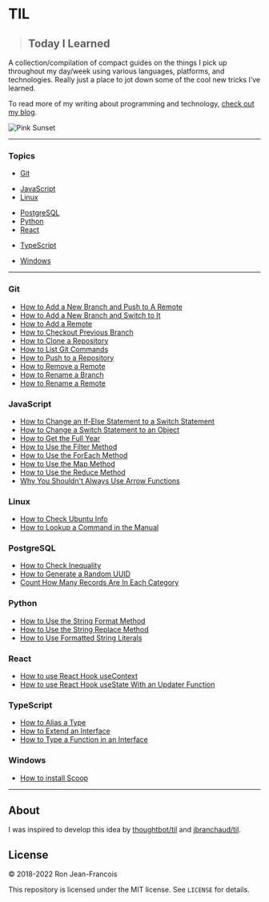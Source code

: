 # TIL

> ## Today I Learned

A collection/compilation of compact guides on the things I pick up throughout my day/week using various languages, platforms, and technologies.  Really just a place to jot down some of the cool new tricks I’ve learned.

To read more of my writing about programming and technology, [check out my blog](https://ronjeanfrancois.com/blog).

<!-- banner/hero goes here -->
![Pink Sunset](https://ronthetech.github.io/image-repo/banners/pink-sunset.jpg)

---

### Topics

<!-- * [Bash](#bash) -->
<!-- * [CSS](#css) -->
* [Git](#git)
<!-- * [Go](#go) -->
* [JavaScript](#javascript)
* [Linux](#linux)
<!-- * [MongoDB](#mongodb)
* [Next.js](#nextjs)
* [npm](#npm)
* [PlanetScale](#planetscale)
* [pnpm](#pnpm) -->
* [PostgreSQL](#postgresql)
* [Python](#python)
* [React](#react)
<!-- * [Shell](#shell)
* [TailwindCSS](#tailwindcss) -->
* [TypeScript](#typescript)
<!-- * [VSCode](#vscode) -->
* [Windows](#windows)

---

<!-- ### Bash

* [](bash/#.md)

### CSS

* [](css/#.md) -->

### Git

<!-- * [](git/#.md) -->
* [How to Add a New Branch and Push to A Remote](git/add-new-branch-and-push.md)
* [How to Add a New Branch and Switch to It](git/add-new-branch-and-switch.md)
* [How to Add a Remote](git/add-a-remote.md)
* [How to Checkout Previous Branch](git/checkout-previous-branch.md)
* [How to Clone a Repository](git/clone-a-repo.md)
* [How to List Git Commands](git/list-git-commands.md)
* [How to Push to a Repository](git/push-to-a-repo.md)
* [How to Remove a Remote](git/remove-a-remote.md)
* [How to Rename a Branch](git/rename-a-branch.md)
* [How to Rename a Remote](git/rename-a-remote.md)

<!-- ### Go

* [](go/#.md) -->

### JavaScript

<!-- * [](javascript/#.md) -->
* [How to Change an If-Else Statement to a Switch Statement](javascript/change-if-else-to-switch.md)
* [How to Change a Switch Statement to an Object](javascript/change-switch-to-object.md)
* [How to Get the Full Year](javascript/date-methods/get-the-full-year.md)
* [How to Use the Filter Method](javascript/array-methods/filter-method.md)
* [How to Use the ForEach Method](javascript/array-methods/foreach-method.md)
* [How to Use the Map Method](javascript/array-methods/map-method.md)
* [How to Use the Reduce Method](javascript/array-methods/reduce-method.md)
* [Why You Shouldn't Always Use Arrow Functions](javascript/why-you-shouldnt-always-use-arrow-functions.md)

### Linux

<!-- * [](linux/#.md) -->
* [How to Check Ubuntu Info](linux/check-ubuntu-info.md)
* [How to Lookup a Command in the Manual](linux/lookup-a-command-in-the-manual.md)

<!-- ### MongoDB

* [](mongodb/#.md)

### Next.js

* [](nextjs/#.md)

### npm

* [](npm/#.md)

### PlanetScale

* [](planetscale/#.md)

### pnpm

* [](pnpm/#.md) -->

### PostgreSQL

<!-- * [](postgresql/#.md) -->
* [How to Check Inequality](postgresql/check-inequality.md)
* [How to Generate a Random UUID](postgresql/generate-uuid.md)
* [Count How Many Records Are In Each Category](postgresql/count-how-many-records-in-each-category.md)

### Python

<!-- * [](python/#.md) -->
* [How to Use the String Format Method](python/string-format-method.md)
* [How to Use the String Replace Method](python/string-replace-method.md)
* [How to Use Formatted String Literals](python/formatted-string-literal.md)

### React

<!-- * [](react/#.md) -->
* [How to use React Hook useContext](react/hooks/use-context.md)
* [How to use React Hook useState With an Updater Function](react/hooks/use-state-with-updater-function.md)

<!-- ### Shell

* [](shell/#.md)

### TailwindCSS

* [](tailwindcss/#.md) -->

### TypeScript

<!-- * [](typescript/#.md) -->
* [How to Alias a Type](typescript/how-to-alias-a-type.md)
* [How to Extend an Interface](typescript/how-to-extend-an-interface.md)
* [How to Type a Function in an Interface](typescript/how-to-type-a-function-in-an-interface.md)

<!-- ### VSCode

* [](vscode/#.md) -->

### Windows

<!-- * [](windows/#.md) -->
* [How to install Scoop](windows/install-scoop.md)

---

## About

I was inspired to develop this idea by [thoughtbot/til](https://github.com/thoughtbot/til) and [jbranchaud/til](https://github.com/jbranchaud/til).

## License

&copy; 2018-2022 Ron Jean-Francois

This repository is licensed under the MIT license. See `LICENSE` for
details.

<!-- ## table

| Topic | Link |
| :---         |          ---: |
|Javascript Event Loop|<https://www.ronjeanfrancois.com/blog/how-to-install-scoop-on-windows>|

| Question | Link |
| :---         |          ---: |
|How To Do this thing in go|<https://www.ronjeanfrancois.com/blog/how-to-install-scoop-on-windows>| -->
